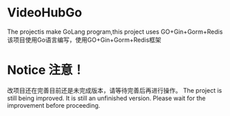 # VideoHubGo
The projectis  make GoLang program,this project uses GO+Gin+Gorm+Redis 该项目使用Go语言编写，使用GO+Gin+Gorm+Redis框架

# Notice 注意！
改项目还在完善目前还是未完成版本，请等待完善后再进行操作。
The project is still being improved. It is still an unfinished version. Please wait for the improvement before proceeding.
